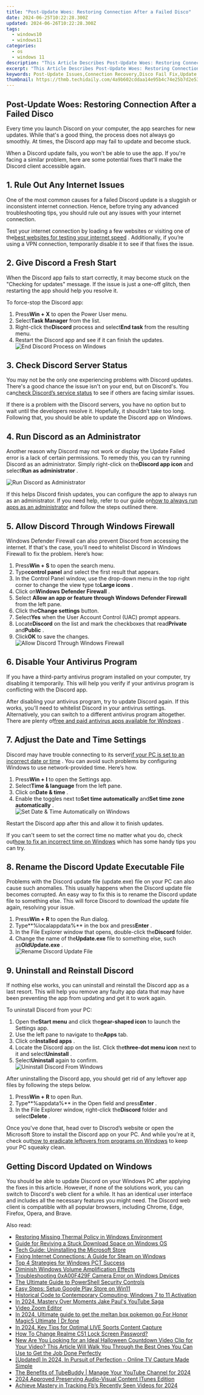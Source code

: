 ```yaml
---
title: "Post-Update Woes: Restoring Connection After a Failed Disco"
date: 2024-06-25T10:22:28.300Z
updated: 2024-06-26T10:22:28.300Z
tags:
  - windows10
  - windows11
categories:
  - os
  - windows 11
description: "This Article Describes Post-Update Woes: Restoring Connection After a Failed Disco"
excerpt: "This Article Describes Post-Update Woes: Restoring Connection After a Failed Disco"
keywords: Post-Update Issues,Connection Recovery,Disco Fail Fix,Update Disconnection,Tech Connection Restoration,Troubleshooting Disco,Software Update Problems
thumbnail: https://thmb.techidaily.com/4a9b602cddaa14e95b4c74e25b7d2e53d393546d813f68c2847153dd0769193c.jpg
---
```


## Post-Update Woes: Restoring Connection After a Failed Disco

 Every time you launch Discord on your computer, the app searches for new updates. While that's a good thing, the process does not always go smoothly. At times, the Discord app may fail to update and become stuck.

 When a Discord update fails, you won't be able to use the app. If you're facing a similar problem, here are some potential fixes that'll make the Discord client accessible again.

## 1\. Rule Out Any Internet Issues

 One of the most common causes for a failed Discord update is a sluggish or inconsistent internet connection. Hence, before trying any advanced troubleshooting tips, you should rule out any issues with your internet connection.

 Test your internet connection by loading a few websites or visiting one of the[best websites for testing your internet speed](https://www.makeuseof.com/best-free-websites-test-internet-speed/) . Additionally, if you’re using a VPN connection, temporarily disable it to see if that fixes the issue.

## 2\. Give Discord a Fresh Start

 When the Discord app fails to start correctly, it may become stuck on the "Checking for updates" message. If the issue is just a one-off glitch, then restarting the app should help you resolve it.

To force-stop the Discord app:

1. Press**Win + X** to open the Power User menu.
2. Select**Task Manager** from the list.
3. Right-click the**Discord** process and select**End task** from the resulting menu.
4. Restart the Discord app and see if it can finish the updates.  
![End Discord Process on Windows](https://static1.makeuseofimages.com/wordpress/wp-content/uploads/2022/11/End-Discord-Process-on-Windows.jpg)

## 3\. Check Discord Server Status

 You may not be the only one experiencing problems with Discord updates. There's a good chance the issue isn't on your end, but on Discord's. You can[check Discord’s service status](https://discordstatus.com/) to see if others are facing similar issues.

 If there is a problem with the Discord servers, you have no option but to wait until the developers resolve it. Hopefully, it shouldn’t take too long. Following that, you should be able to update the Discord app on Windows.

## 4\. Run Discord as an Administrator

 Another reason why Discord may not work or display the Update Failed error is a lack of certain permissions. To remedy this, you can try running Discord as an administrator. Simply right-click on the**Discord app icon** and select**Run as administrator** .

![Run Discord as Administrator](https://static1.makeuseofimages.com/wordpress/wp-content/uploads/2022/11/Run-Discord-as-Administrator.jpg)

 If this helps Discord finish updates, you can configure the app to always run as an administrator. If you need help, refer to our guide on[how to always run apps as an administrator](https://www.makeuseof.com/tag/always-run-apps-administrator-windows/) and follow the steps outlined there.

## 5\. Allow Discord Through Windows Firewall

 Windows Defender Firewall can also prevent Discord from accessing the internet. If that's the case, you'll need to whitelist Discord in Windows Firewall to fix the problem. Here’s how:

1. Press**Win + S** to open the search menu.
2. Type**control panel** and select the first result that appears.
3. In the Control Panel window, use the drop-down menu in the top right corner to change the view type to**Large icons** .
4. Click on**Windows Defender Firewall** .
5. Select **Allow an app or feature through Windows Defender Firewall** from the left pane.
6. Click the**Change settings** button.
7. Select**Yes** when the User Account Control (UAC) prompt appears.
8. Locate**Discord** on the list and mark the checkboxes that read**Private** and**Public** .
9. Click**OK** to save the changes.  
![Allow Discord Through Windows Firewall](https://static1.makeuseofimages.com/wordpress/wp-content/uploads/2022/11/Allow-Discord-Through-Windows-Firewall.jpg)

## 6\. Disable Your Antivirus Program

 If you have a third-party antivirus program installed on your computer, try disabling it temporarily. This will help you verify if your antivirus program is conflicting with the Discord app.

 After disabling your antivirus program, try to update Discord again. If this works, you'll need to whitelist Discord in your antivirus settings. Alternatively, you can switch to a different antivirus program altogether. There are plenty of[free and paid antivirus apps available for Windows](https://www.makeuseof.com/windows-11-antivirus-apps/) .

## 7\. Adjust the Date and Time Settings

 Discord may have trouble connecting to its server[if your PC is set to an incorrect date or time](https://www.makeuseof.com/tag/3-reasons-windows-computer-loses-time-date/) . You can avoid such problems by configuring Windows to use network-provided time. Here’s how.

1. Press**Win + I** to open the Settings app.
2. Select**Time & language** from the left pane.
3. Click on**Date & time** .
4. Enable the toggles next to**Set time automatically** and**Set time zone automatically** .  
![Set Date & Time Automatically on Windows](https://static1.makeuseofimages.com/wordpress/wp-content/uploads/2022/11/Set-Date--Time-Automatically-on-Windows.jpg)

Restart the Discord app after this and allow it to finish updates.

 If you can't seem to set the correct time no matter what you do, check out[how to fix an incorrect time on Windows](https://www.makeuseof.com/tag/3-reasons-windows-computer-loses-time-date/) which has some handy tips you can try.

## 8\. Rename the Discord Update Executable File

 Problems with the Discord update file (update.exe) file on your PC can also cause such anomalies. This usually happens when the Discord update file becomes corrupted. An easy way to fix this is to rename the Discord update file to something else. This will force Discord to download the update file again, resolving your issue.

1. Press**Win + R** to open the Run dialog.
2. Type**%localappdata%** in the box and press**Enter** .
3. In the File Explorer window that opens, double-click the**Discord** folder.
4. Change the name of the**Update.exe** file to something else, such as**OldUpdate.exe** .  
![Rename Discord Update File](https://static1.makeuseofimages.com/wordpress/wp-content/uploads/2022/11/Rename-Discord-Update-File.jpg)

## 9\. Uninstall and Reinstall Discord

 If nothing else works, you can uninstall and reinstall the Discord app as a last resort. This will help you remove any faulty app data that may have been preventing the app from updating and get it to work again.

To uninstall Discord from your PC:

1. Open the**Start menu** and click the**gear-shaped icon** to launch the Settings app.
2. Use the left pane to navigate to the**Apps** tab.
3. Click on**Installed apps** .
4. Locate the Discord app on the list. Click the**three-dot menu icon** next to it and select**Uninstall** .
5. Select**Uninstall** again to confirm.  
![Uninstall Discord From Windows](https://static1.makeuseofimages.com/wordpress/wp-content/uploads/2022/11/Uninstall-Discord-From-Windows.jpg)

 After uninstalling the Discord app, you should get rid of any leftover app files by following the steps below.

1. Press**Win + R** to open Run.
2. Type**%appdata%** in the Open field and press**Enter** .
3. In the File Explorer window, right-click the**Discord** folder and select**Delete** .

 Once you've done that, head over to Discrod’s website or open the Microsoft Store to install the Discord app on your PC. And while you're at it, check out[how to eradicate leftovers from programs on Windows](https://www.makeuseof.com/windows-remove-leftovers-uninstalled-software/) to keep your PC squeaky clean.

## Getting Discord Updated on Windows

 You should be able to update Discord on your Windows PC after applying the fixes in this article. However, if none of the solutions work, you can switch to Discord's web client for a while. It has an identical user interface and includes all the necessary features you might need. The Discord web client is compatible with all popular browsers, including Chrome, Edge, Firefox, Opera, and Brave.


<ins class="adsbygoogle"
     style="display:block"
     data-ad-format="autorelaxed"
     data-ad-client="ca-pub-7571918770474297"
     data-ad-slot="1223367746"></ins>



<ins class="adsbygoogle"
     style="display:block"
     data-ad-client="ca-pub-7571918770474297"
     data-ad-slot="8358498916"
     data-ad-format="auto"
     data-full-width-responsive="true"></ins>

<span class="atpl-alsoreadstyle">Also read:</span>
<div><ul>
<li><a href="https://win11.techidaily.com/restoring-missing-thermal-policy-in-windows-environment/"><u>Restoring Missing Thermal Policy in Windows Environment</u></a></li>
<li><a href="https://win11.techidaily.com/guide-for-reviving-a-stuck-download-space-on-windows-os/"><u>Guide for Reviving a Stuck Download Space on Windows OS</u></a></li>
<li><a href="https://win11.techidaily.com/tech-guide-uninstalling-the-microsoft-store/"><u>Tech Guide: Uninstalling the Microsoft Store</u></a></li>
<li><a href="https://win11.techidaily.com/fixing-internet-connections-a-guide-for-steam-on-windows/"><u>Fixing Internet Connections: A Guide for Steam on Windows</u></a></li>
<li><a href="https://win11.techidaily.com/top-4-strategies-for-windows-pct-success/"><u>Top 4 Strategies for Windows PCT Success</u></a></li>
<li><a href="https://win11.techidaily.com/diminish-windows-volume-amplification-effects/"><u>Diminish Windows Volume Amplification Effects</u></a></li>
<li><a href="https://win11.techidaily.com/troubleshooting-0xa00f429f-camera-error-on-windows-devices/"><u>Troubleshooting 0xA00F429F Camera Error on Windows Devices</u></a></li>
<li><a href="https://win11.techidaily.com/the-ultimate-guide-to-powershell-security-controls/"><u>The Ultimate Guide to PowerShell Security Controls</u></a></li>
<li><a href="https://win11.techidaily.com/easy-steps-setup-google-play-store-on-win11/"><u>Easy Steps: Setup Google Play Store on Win11</u></a></li>
<li><a href="https://win11.techidaily.com/historical-code-to-contemporary-computing-windows-7-to-11-activation/"><u>Historical Code to Contemporary Computing: Windows 7 to 11 Activation</u></a></li>
<li><a href="https://youtube-stream.techidaily.com/in-2024-mastery-over-moments-jake-pauls-youtube-saga/"><u>In 2024, Mastery Over Moments  Jake Paul's YouTube Saga</u></a></li>
<li><a href="https://extra-resources.techidaily.com/video-zoom-editor/"><u>Video Zoom Editor</u></a></li>
<li><a href="https://pokemon-go-android.techidaily.com/in-2024-ultimate-guide-to-get-the-meltan-box-pokemon-go-for-honor-magic5-ultimate-drfone-by-drfone-virtual-android/"><u>In 2024, Ultimate guide to get the meltan box pokemon go For Honor Magic5 Ultimate | Dr.fone</u></a></li>
<li><a href="https://screen-mirroring-recording.techidaily.com/in-2024-key-tips-for-optimal-live-sports-content-capture/"><u>In 2024, Key Tips for Optimal LIVE Sports Content Capture</u></a></li>
<li><a href="https://easy-unlock-android.techidaily.com/how-to-change-realme-c51-lock-screen-password-by-drfone-android/"><u>How To Change Realme C51 Lock Screen Password?</u></a></li>
<li><a href="https://ai-editing-video.techidaily.com/new-are-you-looking-for-an-ideal-halloween-countdown-video-clip-for-your-video-this-article-will-walk-you-through-the-best-ones-you-can-use-to-get-the-job-d/"><u>New Are You Looking for an Ideal Halloween Countdown Video Clip for Your Video? This Article Will Walk You Through the Best Ones You Can Use to Get the Job Done Perfectly</u></a></li>
<li><a href="https://on-screen-recording.techidaily.com/updated-in-2024-in-pursuit-of-perfection-online-tv-capture-made-simple/"><u>[Updated] In 2024, In Pursuit of Perfection - Online TV Capture Made Simple</u></a></li>
<li><a href="https://facebook-video-share.techidaily.com/the-benefits-of-tubebuddy-manage-your-youtube-channel-for-2024/"><u>The Benefits of TubeBuddy | Manage Your YouTube Channel for 2024</u></a></li>
<li><a href="https://remote-screen-capture.techidaily.com/2024-approved-preserving-audio-visual-content-itunes-edition/"><u>2024 Approved  Preserving Audio-Visual Content  ITunes Edition</u></a></li>
<li><a href="https://facebook-video-recording.techidaily.com/achieve-mastery-in-tracking-fbs-recently-seen-videos-for-2024/"><u>Achieve Mastery in Tracking Fb’s Recently Seen Videos for 2024</u></a></li>
</ul></div>
